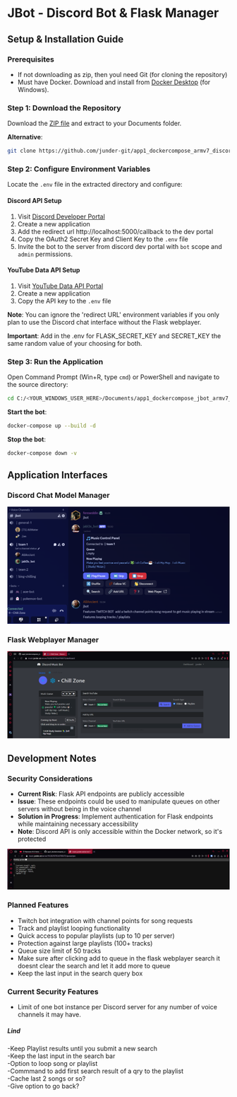 # JBot - Discord Bot & Flask Manager

## Setup & Installation Guide

### Prerequisites
- If not downloading as zip, then youl need Git (for cloning the repository) 
- Must have Docker. Download and install from [Docker Desktop](https://www.docker.com/products/docker-desktop/) (for Windows).  
  
### Step 1: Download the Repository

Download the [ZIP file](https://github.com/junder-git/app1_dockercompose_armv7_discordbot_flaskmanager/archive/refs/heads/main.zip) and extract to your Documents folder.  
  
**Alternative**:
```bash
git clone https://github.com/junder-git/app1_dockercompose_armv7_discordbot_flaskmanager.git
```  
  
### Step 2: Configure Environment Variables
Locate the `.env` file in the extracted directory and configure:

#### Discord API Setup
1. Visit [Discord Developer Portal](https://discord.com/developers)
2. Create a new application
3. Add the redirect url http://localhost:5000/callback to the dev portal    
5. Copy the OAuth2 Secret Key and Client Key to the `.env` file  
6. Invite the bot to the server from discord dev portal with `bot` scope and `admin` permissions.  
  
#### YouTube Data API Setup
1. Visit [YouTube Data API Portal](https://developers.google.com/youtube/v3)
2. Create a new application
3. Copy the API key to the `.env` file

**Note**: You can ignore the 'redirect URL' environment variables if you only plan to use the Discord chat interface without the Flask webplayer.

**Important**: Add in the .env for FLASK_SECRET_KEY and SECRET_KEY the same random value of your choosing for both.    
  
### Step 3: Run the Application
Open Command Prompt (Win+R, type `cmd`) or PowerShell and navigate to the source directory:

```bash
cd C:/<YOUR_WINDOWS_USER_HERE>/Documents/app1_dockercompose_jbot_armv7_discordbot_flaskmanager/source
```

**Start the bot**:
```bash
docker-compose up --build -d
```

**Stop the bot**:
```bash
docker-compose down -v
```

## Application Interfaces

### Discord Chat Model Manager
![Discord Chat Interface](source/READMEresources/discord_chat_model_example.png)

### Flask Webplayer Manager
![Flask Webplayer Interface](source/READMEresources/flask_webapp_example.png)

## Development Notes

### Security Considerations
- **Current Risk**: Flask API endpoints are publicly accessible
- **Issue**: These endpoints could be used to manipulate queues on other servers without being in the voice channel
- **Solution in Progress**: Implement authentication for Flask endpoints while maintaining necessary accessibility
- **Note**: Discord API is only accessible within the Docker network, so it's protected

![Flask Endpoints](source/READMEresources/flask_endpoints.png)

### Planned Features
- Twitch bot integration with channel points for song requests
- Track and playlist looping functionality
- Quick access to popular playlists (up to 10 per server)
- Protection against large playlists (100+ tracks)
- Queue size limit of 50 tracks  
- Make sure after clicking add to queue in the flask webplayer search it doesnt clear the search and let it add more to queue  
- Keep the last input in the search query box  
    
### Current Security Features
- Limit of one bot instance per Discord server for any number of voice channels it may have.
  
##### Lind  
-Keep Playlist results until you submit a new search  
-Keep the last input in the search bar  
-Option to loop song or playlist  
-Commmand to add first search result of a qry to the playlist  
-Cache last 2 songs or so?  
-Give option to go back?   
